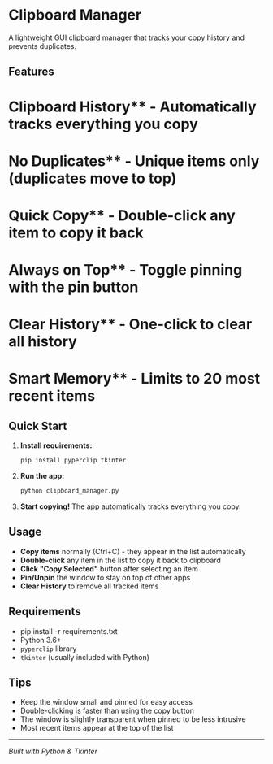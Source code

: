 #  Clipboard Manager

A lightweight GUI clipboard manager that tracks your copy history and prevents duplicates.

##  Features

# Clipboard History** - Automatically tracks everything you copy
# No Duplicates** - Unique items only (duplicates move to top)
# Quick Copy** - Double-click any item to copy it back
# Always on Top** - Toggle pinning with the pin button
# Clear History** - One-click to clear all history
# Smart Memory** - Limits to 20 most recent items

##  Quick Start

1. **Install requirements:**
   ```bash
   pip install pyperclip tkinter
   ```

2. **Run the app:**
   ```bash
   python clipboard_manager.py
   ```

3. **Start copying!** The app automatically tracks everything you copy.

##  Usage

- **Copy items** normally (Ctrl+C) - they appear in the list automatically
- **Double-click** any item in the list to copy it back to clipboard
- **Click "Copy Selected"** button after selecting an item
- **Pin/Unpin** the window to stay on top of other apps
- **Clear History** to remove all tracked items

## Requirements

- pip install -r requirements.txt
- Python 3.6+
- `pyperclip` library
- `tkinter` (usually included with Python)

##  Tips

- Keep the window small and pinned for easy access
- Double-clicking is faster than using the copy button
- The window is slightly transparent when pinned to be less intrusive
- Most recent items appear at the top of the list

---
*Built with Python & Tkinter*
